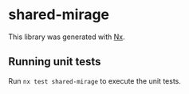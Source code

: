 # shared-mirage

This library was generated with [Nx](https://nx.dev).

## Running unit tests

Run `nx test shared-mirage` to execute the unit tests.
